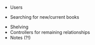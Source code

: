 * Users

- Searching for new/current books

* Shelving
* Controllers for remaining relationships
* Notes (?!)
